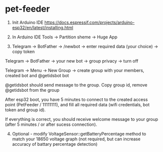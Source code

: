 # pet-feeder

1) Init Arduino IDE https://docs.espressif.com/projects/arduino-esp32/en/latest/installing.html

2) In Arduino IDE Tools -> Partition sheme -> Huge App

3) Telegram -> BotFather -> /newbot -> enter required data (your choice) -> copy token

Telegram -> BotFather -> your new bot -> group privacy -> turn off

Telegram -> Menu -> New Group -> create group with your members, created bot and @getidsbot bot

@getidsbot should send message to the group. Copy group id, remove @getidsbot from the group

After esp32 boot, you have 5 minutes to connect to the created access point (PetFeeder / 11111111), and fill all required data (wifi credentials, bot token and group id).

If everything is correct, you should receive welcome message to your group (after 5 minutes / or after sucess connection). 

4) Optional - modify VoltageSensor::getBatteryPercentage method to match your 18650 voltage graph (not required, but can increase accuracy of battary percentage detection)
